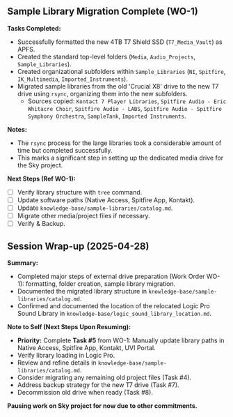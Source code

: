 ## Sample Library Migration Complete (WO-1)

**Tasks Completed:**
- Successfully formatted the new 4TB T7 Shield SSD (`T7_Media_Vault`) as APFS.
- Created the standard top-level folders (`Media`, `Audio_Projects`, `Sample_Libraries`).
- Created organizational subfolders within `Sample_Libraries` (`NI`, `Spitfire`, `IK_Multimedia`, `Imported_Instruments`).
- Migrated sample libraries from the old 'Crucial X8' drive to the new T7 drive using `rsync`, organizing them into the new subfolders.
  - Sources copied: `Kontact 7 Player Libraries`, `Spitfire Audio - Eric Whitacre Choir`, `Spitfire Audio - LABS`, `Spitfire Audio - Spitfire Symphony Orchestra`, `SampleTank`, `Imported Instruments`.

**Notes:**
- The `rsync` process for the large libraries took a considerable amount of time but completed successfully.
- This marks a significant step in setting up the dedicated media drive for the Sky project.

**Next Steps (Ref WO-1):**
- [ ] Verify library structure with `tree` command.
- [ ] Update software paths (Native Access, Spitfire App, Kontakt).
- [ ] Update `knowledge-base/sample-libraries/catalog.md`.
- [ ] Migrate other media/project files if necessary.
- [ ] Verify & Backup.

## Session Wrap-up (2025-04-28)

**Summary:**
- Completed major steps of external drive preparation (Work Order WO-1): formatting, folder creation, sample library migration.
- Documented the migrated library structure in `knowledge-base/sample-libraries/catalog.md`.
- Confirmed and documented the location of the relocated Logic Pro Sound Library in `knowledge-base/logic_sound_library_location.md`.

**Note to Self (Next Steps Upon Resuming):**
- **Priority:** Complete **Task #5** from WO-1: Manually update library paths in Native Access, Spitfire App, Kontakt, UVI Portal.
- Verify library loading in Logic Pro.
- Review and refine details in `knowledge-base/sample-libraries/catalog.md`.
- Consider migrating any remaining old project files (Task #4).
- Address backup strategy for the new T7 drive (Task #7).
- Decommission old drive when ready (Task #8).

**Pausing work on Sky project for now due to other commitments.**

